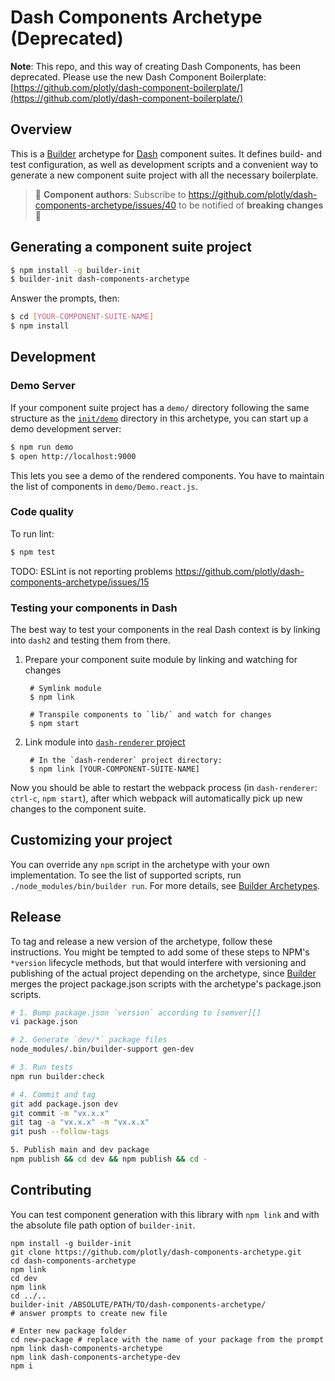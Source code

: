 # Dash Components Archetype (Deprecated)

**Note**: This repo, and this way of creating Dash Components, has been deprecated. Please use the new Dash Component Boilerplate: [https://github.com/plotly/dash-component-boilerplate/](https://github.com/plotly/dash-component-boilerplate/)

## Overview

This is a [Builder][] archetype for [Dash][] component suites. It defines build-
and test configuration, as well as development scripts and a convenient way to
generate a new component suite project with all the necessary boilerplate.

> :mega: **Component authors**: Subscribe to https://github.com/plotly/dash-components-archetype/issues/40 to be notified of **breaking changes** :mega:


## Generating a component suite project

```sh
$ npm install -g builder-init
$ builder-init dash-components-archetype
```

Answer the prompts, then:

```sh
$ cd [YOUR-COMPONENT-SUITE-NAME]
$ npm install
```

## Development

### Demo Server

If your component suite project has a `demo/` directory following the same
structure as the [`init/demo`](./init/demo) directory in this archetype, you can
start up a demo development server:

```sh
$ npm run demo
$ open http://localhost:9000
```

This lets you see a demo of the rendered components. You have to maintain the
list of components in `demo/Demo.react.js`.

### Code quality

To run lint:

```sh
$ npm test
```

TODO: ESLint is not reporting problems
https://github.com/plotly/dash-components-archetype/issues/15

### Testing your components in Dash

The best way to test your components in the real Dash context is by linking into
`dash2` and testing them from there.

1. Prepare your component suite module by linking and watching for changes

        # Symlink module
        $ npm link

        # Transpile components to `lib/` and watch for changes
        $ npm start

2. Link module into [`dash-renderer` project](https://github.com/plotly/dash-renderer)

        # In the `dash-renderer` project directory:
        $ npm link [YOUR-COMPONENT-SUITE-NAME]

Now you should be able to restart the webpack process (in `dash-renderer`:
`ctrl-c`, `npm start`), after which webpack will automatically pick up new
changes to the component suite.


## Customizing your project

You can override any `npm` script in the archetype with your own implementation.
To see the list of supported scripts, run `./node_modules/bin/builder run`. For
more details, see [Builder Archetypes][].

## Release

To tag and release a new version of the archetype, follow these instructions.
You might be tempted to add some of these steps to NPM's `*version` lifecycle
methods, but that would interfere with versioning and publishing of the actual
project depending on the archetype, since [Builder][] merges the project
package.json scripts with the archetype's package.json scripts.


```sh
# 1. Bump package.json `version` according to [semver][]
vi package.json

# 2. Generate `dev/*` package files
node_modules/.bin/builder-support gen-dev

# 3. Run tests
npm run builder:check

# 4. Commit and tag
git add package.json dev
git commit -m "vx.x.x"
git tag -a "vx.x.x" -m "vx.x.x"
git push --follow-tags

5. Publish main and dev package
npm publish && cd dev && npm publish && cd -
```

[Builder]: https://github.com/FormidableLabs/builder
[Builder Archetypes]: https://github.com/FormidableLabs/builder#archetypes
[Dash]: https://plotly.com/dash
[dash-core-components]: https://github.com/plotly/dash-core-components
[semver]: http://semver.org/

## Contributing

You can test component generation with this library with `npm link` and with the absolute file path option of `builder-init`.

```
npm install -g builder-init
git clone https://github.com/plotly/dash-components-archetype.git
cd dash-components-archetype
npm link
cd dev
npm link
cd ../..
builder-init /ABSOLUTE/PATH/TO/dash-components-archetype/
# answer prompts to create new file

# Enter new package folder
cd new-package # replace with the name of your package from the prompt
npm link dash-components-archetype
npm link dash-components-archetype-dev
npm i
```
